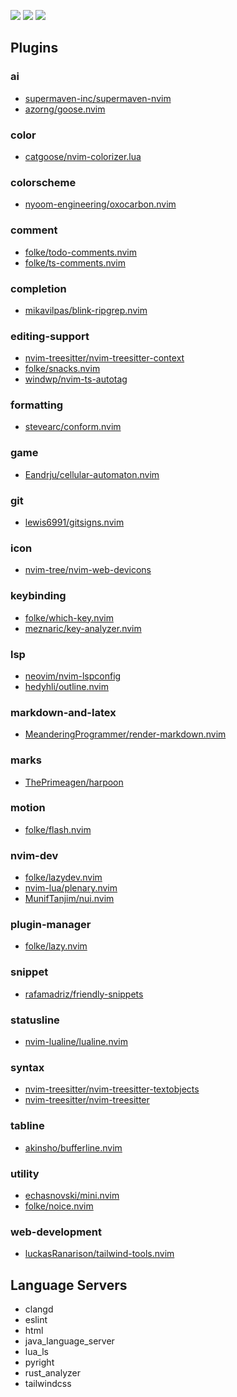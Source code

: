 <a href="https://dotfyle.com/jakmaz/dotfiles-nvim"><img src="https://dotfyle.com/jakmaz/dotfiles-nvim/badges/plugins?style=flat" /></a>
<a href="https://dotfyle.com/jakmaz/dotfiles-nvim"><img src="https://dotfyle.com/jakmaz/dotfiles-nvim/badges/leaderkey?style=flat" /></a>
<a href="https://dotfyle.com/jakmaz/dotfiles-nvim"><img src="https://dotfyle.com/jakmaz/dotfiles-nvim/badges/plugin-manager?style=flat" /></a>

## Plugins

### ai

- [supermaven-inc/supermaven-nvim](https://dotfyle.com/plugins/supermaven-inc/supermaven-nvim)
- [azorng/goose.nvim](https://dotfyle.com/plugins/azorng/goose.nvim)

### color

- [catgoose/nvim-colorizer.lua](https://dotfyle.com/plugins/catgoose/nvim-colorizer.lua)

### colorscheme

- [nyoom-engineering/oxocarbon.nvim](https://dotfyle.com/plugins/nyoom-engineering/oxocarbon.nvim)

### comment

- [folke/todo-comments.nvim](https://dotfyle.com/plugins/folke/todo-comments.nvim)
- [folke/ts-comments.nvim](https://dotfyle.com/plugins/folke/ts-comments.nvim)

### completion

- [mikavilpas/blink-ripgrep.nvim](https://dotfyle.com/plugins/mikavilpas/blink-ripgrep.nvim)

### editing-support

- [nvim-treesitter/nvim-treesitter-context](https://dotfyle.com/plugins/nvim-treesitter/nvim-treesitter-context)
- [folke/snacks.nvim](https://dotfyle.com/plugins/folke/snacks.nvim)
- [windwp/nvim-ts-autotag](https://dotfyle.com/plugins/windwp/nvim-ts-autotag)

### formatting

- [stevearc/conform.nvim](https://dotfyle.com/plugins/stevearc/conform.nvim)

### game

- [Eandrju/cellular-automaton.nvim](https://dotfyle.com/plugins/Eandrju/cellular-automaton.nvim)

### git

- [lewis6991/gitsigns.nvim](https://dotfyle.com/plugins/lewis6991/gitsigns.nvim)

### icon

- [nvim-tree/nvim-web-devicons](https://dotfyle.com/plugins/nvim-tree/nvim-web-devicons)

### keybinding

- [folke/which-key.nvim](https://dotfyle.com/plugins/folke/which-key.nvim)
- [meznaric/key-analyzer.nvim](https://dotfyle.com/plugins/meznaric/key-analyzer.nvim)

### lsp

- [neovim/nvim-lspconfig](https://dotfyle.com/plugins/neovim/nvim-lspconfig)
- [hedyhli/outline.nvim](https://dotfyle.com/plugins/hedyhli/outline.nvim)

### markdown-and-latex

- [MeanderingProgrammer/render-markdown.nvim](https://dotfyle.com/plugins/MeanderingProgrammer/render-markdown.nvim)

### marks

- [ThePrimeagen/harpoon](https://dotfyle.com/plugins/ThePrimeagen/harpoon)

### motion

- [folke/flash.nvim](https://dotfyle.com/plugins/folke/flash.nvim)

### nvim-dev

- [folke/lazydev.nvim](https://dotfyle.com/plugins/folke/lazydev.nvim)
- [nvim-lua/plenary.nvim](https://dotfyle.com/plugins/nvim-lua/plenary.nvim)
- [MunifTanjim/nui.nvim](https://dotfyle.com/plugins/MunifTanjim/nui.nvim)

### plugin-manager

- [folke/lazy.nvim](https://dotfyle.com/plugins/folke/lazy.nvim)

### snippet

- [rafamadriz/friendly-snippets](https://dotfyle.com/plugins/rafamadriz/friendly-snippets)

### statusline

- [nvim-lualine/lualine.nvim](https://dotfyle.com/plugins/nvim-lualine/lualine.nvim)

### syntax

- [nvim-treesitter/nvim-treesitter-textobjects](https://dotfyle.com/plugins/nvim-treesitter/nvim-treesitter-textobjects)
- [nvim-treesitter/nvim-treesitter](https://dotfyle.com/plugins/nvim-treesitter/nvim-treesitter)

### tabline

- [akinsho/bufferline.nvim](https://dotfyle.com/plugins/akinsho/bufferline.nvim)

### utility

- [echasnovski/mini.nvim](https://dotfyle.com/plugins/echasnovski/mini.nvim)
- [folke/noice.nvim](https://dotfyle.com/plugins/folke/noice.nvim)

### web-development

- [luckasRanarison/tailwind-tools.nvim](https://dotfyle.com/plugins/luckasRanarison/tailwind-tools.nvim)

## Language Servers

- clangd
- eslint
- html
- java_language_server
- lua_ls
- pyright
- rust_analyzer
- tailwindcss

